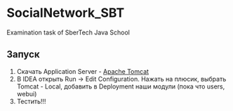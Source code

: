 # SocialNetwork_SBT
Examination task of SberTech Java School

## Запуск
1. Скачать Application Server - [Apache Tomcat](https://tomcat.apache.org/download-90.cgi)
2. В IDEA открыть Run -> Edit Configuration. Нажать на плюсик, выбрать Tomcat - Local, добавить в Deployment наши модули (пока что users, webui)
3. Тестить!!!
